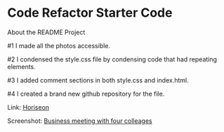 # Code Refactor Starter Code

About the README Project

#1 I made all the photos accessible.

#2 I condensed the style.css file by condensing code that had repeating elements.

#3 I added comment sections in both style.css and index.html.

#4 I created a brand new github repository for the file.

Link:
[Horiseon](https://mapalacio19.github.io/module-1/#social-media-marketing)

Screenshot:
[Business meeting with four colleages](.module-1/https://github.com/mapalacio19/module-1/blob/main/horiseon-pic.JPG)
